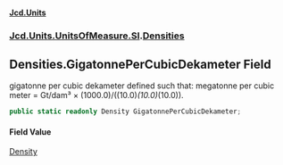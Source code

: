 #### [Jcd.Units](index 'index')
### [Jcd.Units.UnitsOfMeasure.SI](Jcd.Units.UnitsOfMeasure.SI 'Jcd.Units.UnitsOfMeasure.SI').[Densities](Densities 'Jcd.Units.UnitsOfMeasure.SI.Densities')

## Densities.GigatonnePerCubicDekameter Field

gigatonne per cubic dekameter defined such that: megatonne per cubic meter = Gt/dam³ ×
(1000.0)/((10.0)*(10.0)*(10.0)).

```csharp
public static readonly Density GigatonnePerCubicDekameter;
```

#### Field Value
[Density](Density 'Jcd.Units.UnitTypes.Density')
